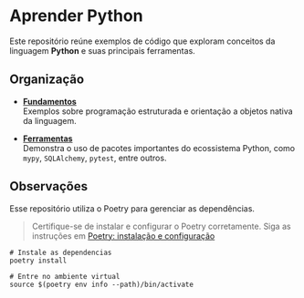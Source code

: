 # Aprender Python

Este repositório reúne exemplos de código que exploram conceitos da linguagem **Python** e suas principais ferramentas.

## Organização

- [**Fundamentos**](./fundamentals/)  
  Exemplos sobre programação estruturada e orientação a objetos nativa da linguagem.

- [**Ferramentas**](./tools/)  
  Demonstra o uso de pacotes importantes do ecossistema Python, como `mypy`, `SQLAlchemy`, `pytest`, entre outros.

## Observações

Esse repositório utiliza o Poetry para gerenciar as dependências.

> Certifique-se de instalar e configurar o Poetry corretamente. Siga as instruções em [Poetry: instalação e configuração](https://github.com/raphaelramosds/huggingface-llm-course/blob/main/docs/poetry/README.md)

```shell
# Instale as dependencias
poetry install

# Entre no ambiente virtual
source $(poetry env info --path)/bin/activate
```